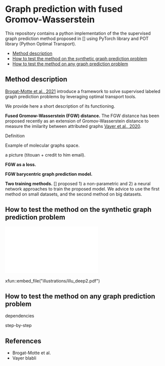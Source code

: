 # Graph prediction with fused Gromov-Wasserstein

This repository contains a python implementation of the the supervised graph prediction method proposed in [] using PyTorch library and POT library (Python Optimal Transport).

- [Method description](#method-description)
- [How to test the method on the synthetic graph prediction problem](#how-to-test-the-method-on-the-synthetic-graph-prediction-problem)
- [How to test the method on any graph prediction problem](#how-to-test-the-method-on-any-graph-prediction-problem)

 
## Method description

[Brogat-Motte et al., 2021](#references) introduce a framework to solve supervised labeled graph prediction problems by leveraging optimal transport tools.

We provide here a short description of its functioning.

**Fused Gromow-Wasserstein (FGW) distance.** The FGW distance has been proposed recently as an extension of Gromov-Wasserstein distance to measure the imilarity between attributed
graphs [Vayer et al., 2020](#references).

Definition

Example of molecular graphs space.

a picture (titouan + credit to him email).

**FGW as a loss.**

**FGW barycentric graph prediction model.**

**Two training methods.** [] proposed 1) a non-parametric and 2) a neural network approaches to train the proposed model. We advice to use the first method on small datasets, and the second method on big datasets.


## How to test the method on the synthetic graph prediction problem

![Model](illustrations/illu_deep2.pdf)

xfun::embed_file("illustrations/illu_deep2.pdf")


## How to test the method on any graph prediction problem

dependencies

step-by-step

## References

- Brogat-Motte et al.
- Vayer blabli
